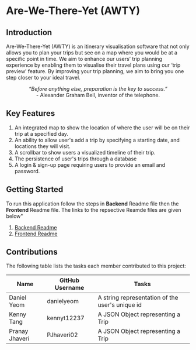 # Are-We-There-Yet (AWTY)

## Introduction
Are-We-There-Yet (AWTY) is an itinerary visualisation software that not only allows you to plan your trips but see on a map where you would be at a specific point in time. We aim to enhance our users’ trip planning experience by enabling them to visualise their travel plans using our ‘trip preview’ feature. By improving your trip planning, we aim to bring you one step closer to your ideal travel.

<p align="center">
  <em>“Before anything else, preparation is the key to success.”</em><br>
- Alexander Graham Bell, inventor of the telephone.
</p>

## Key Features
1. An integrated map to show the location of where the user will be on their trip at a specified day.
2. An ability to allow user's add a trip by specifying a starting date, and locations they will visit.
3. A scrollbar to show users a visualized timeline of their trip.
4. The persistence of user's trips through a database
5. A login & sign-up page requiring users to provide an email and password.

## Getting Started
To run this application follow the steps in **Backend** Readme file then the **Frontend** Readme file. The links to the repsective Reamde files are given below"
1. [Backend Readme](https://github.com/PJhaveri02/Are-We-There-Yet/blob/readme-editing/backend/README.md)
2. [Frontend Readme](https://github.com/PJhaveri02/Are-We-There-Yet/blob/readme-editing/frontend/README.md)

## Contributions
The following table lists the tasks each member contributed to this project:

| Name   |    GitHub Username     |    Tasks      |
| ----------- | ----------- |----------------------
| Daniel Yeom      | danielyeom      | A string representation of the user's unique id
| Kenny Tang      | kennyt12237     | A JSON Object representing a Trip
| Pranay Jhaveri      | PJhaveri02     | A JSON Object representing a Trip
